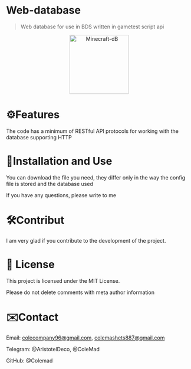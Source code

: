 
# Web-database

> Web database for use in BDS written in gametest script api

<p align="center">
  <img src="https://i.imgur.com/OxWyyg5.png" style="width:160px;height:160px;" alt="Minecraft-dB">
</p>  

# ⚙️Features

The code has a minimum of RESTful API protocols for working with the database supporting HTTP

# 🔗Installation and Use

You can download the file you need, they differ only in the way the config file is stored and the database used 

If you have any questions, please write to me

# 🛠️Contribut

I am very glad if you contribute to the development of the project.

# 📜 License

This project is licensed under the MIT License.

Please do not delete comments with meta author information

# ✉️Contact

 Email: colecompany96@gmail.com, colemashets887@gmail.com

 Telegram: @AristotelDeco, @ColeMad

 GitHub: @Colemad